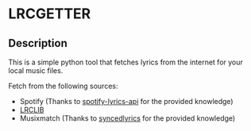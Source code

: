 # LRCGETTER

## Description

This is a simple python tool that fetches lyrics from the internet for your local music files.

Fetch from the following sources:
- Spotify (Thanks to [spotify-lyrics-api](https://github.com/akashrchandran/spotify-lyrics-api) for the provided knowledge)
- [LRCLIB](https://lrclib.net) 
- Musixmatch (Thanks to [syncedlyrics](https://github.com/moehmeni/syncedlyrics) for the provided knowledge)